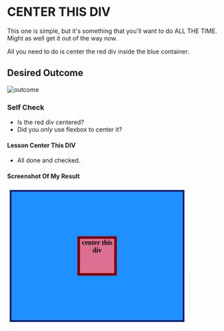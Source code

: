 # CENTER THIS DIV

This one is simple, but it's something that you'll want to do ALL THE TIME. Might as well get it out of the way now.

All you need to do is center the red div inside the blue container.

## Desired Outcome

![outcome](./desired-outcome.png)

### Self Check

- Is the red div centered?
- Did you _only_ use flexbox to center it?

#### Lesson Center This DIV

- All done and checked.

#### Screenshot Of My Result

![screenshot](./My-result-CENTER-THIS-DIV.png)
